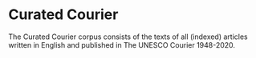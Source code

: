 # Curated Courier
The Curated Courier corpus consists of the texts of all (indexed) articles written in English and published in The UNESCO Courier 1948-2020.

